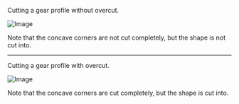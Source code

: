 Cutting a gear profile without overcut.

![Image](../algorithm/toolpath/example.img.1.png)

Note that the concave corners are not cut completely, but the shape is not cut into.

---

Cutting a gear profile with overcut.

![Image](../algorithm/toolpath/example.img.2.png)

Note that the concave corners are cut completely, but the shape is cut into.
